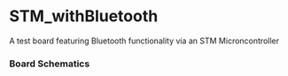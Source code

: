 # STM_withBluetooth
A test board featuring Bluetooth functionality via an STM Microncontroller 


### Board Schematics
